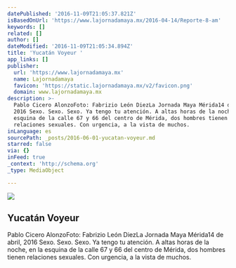 ```yaml
---
datePublished: '2016-11-09T21:05:37.821Z'
isBasedOnUrl: 'https://www.lajornadamaya.mx/2016-04-14/Reporte-8-am'
keywords: []
related: []
author: []
dateModified: '2016-11-09T21:05:34.894Z'
title: 'Yucatán Voyeur '
app_links: []
publisher:
  url: 'https://www.lajornadamaya.mx'
  name: Lajornadamaya
  favicon: 'https://static.lajornadamaya.mx/v2/favicon.png'
  domain: www.lajornadamaya.mx
description: >-
  Pablo Cicero AlonzoFoto: Fabrizio León DiezLa Jornada Maya Mérida14 de abril,
  2016 Sexo. Sexo. Sexo. Ya tengo tu atención. A altas horas de la noche, en la
  esquina de la calle 67 y 66 del centro de Mérida, dos hombres tienen
  relaciones sexuales. Con urgencia, a la vista de muchos.
inLanguage: es
sourcePath: _posts/2016-06-01-yucatan-voyeur.md
starred: false
via: {}
inFeed: true
_context: 'http://schema.org'
_type: MediaObject

---
```

<article style=""><img src="https://s3-us-west-2.amazonaws.com/the-grid-img/p/ab3bbf1c97fa618803ee05f1d668f3fbeeb6df5d.jpg" /><h1>Yucatán Voyeur </h1><p>Pablo Cicero AlonzoFoto: Fabrizio León DiezLa Jornada Maya Mérida14 de abril, 2016 Sexo. Sexo. Sexo. Ya tengo tu atención. A altas horas de la noche, en la esquina de la calle 67 y 66 del centro de Mérida, dos hombres tienen relaciones sexuales. Con urgencia, a la vista de muchos.</p></article>